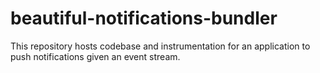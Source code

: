 # beautiful-notifications-bundler
This repository hosts codebase and instrumentation for an application to push notifications given an event stream.
